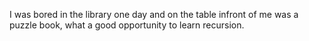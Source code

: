 I was bored in the library one day and on the table infront of me was a puzzle book, what a good opportunity to learn recursion. 
